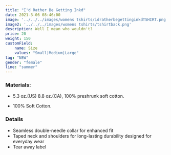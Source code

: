```yaml
---
title: "I'd Rather Be Getting Inkd"
date: 2021-3-06 08:46:00
image: '../../../images/womens tshirts/idratherbegettinginkdTSHIRT.png'
image2: '../../../images/womens tshirts/tshirtback.png'
description: Well I mean who wouldn't? 
price: 20
weight: 150
customField:
    name: Size
    values: "Small|Medium|Large"
tag: "NEW"
gender: "female"
line: "summer" 
---
```


### Materials:  

- 5.3 oz.(US) 8.8 oz.(CA), 100% preshrunk soft cotton.

- 100% Soft Cotton.

### Details 

- Seamless double-needle collar for enhanced fit
- Taped neck and shoulders for long-lasting durability designed for everyday wear
- Tear away label
